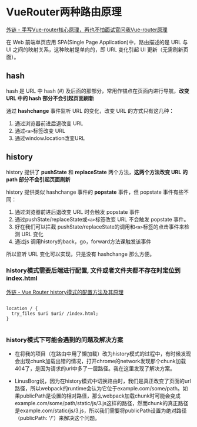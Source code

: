 # VueRouter两种路由原理

[外链 - 手写Vue-router核心原理，再也不怕面试官问我Vue-router原理](https://juejin.cn/post/6854573222231605256#heading-6)

在 Web 前端单页应用 SPA(Single Page Application)中，路由描述的是 URL 与 UI 之间的映射关系，这种映射是单向的，即 URL 变化引起 UI 更新（无需刷新页面）。

## hash

hash 是 URL 中 hash (#) 及后面的那部分，常用作锚点在页面内进行导航，**改变 URL 中的 hash 部分不会引起页面刷新**

通过 **hashchange** 事件监听 URL 的变化，改变 URL 的方式只有这几种：

1. 通过浏览器前进后退改变 URL
2. 通过```<a>```标签改变 URL
3. 通过window.location改变URL

## history

history 提供了 **pushState** 和 **replaceState** 两个方法，**这两个方法改变 URL 的 path 部分不会引起页面刷新**

history 提供类似 hashchange 事件的 **popstate** 事件，但 popstate 事件有些不同：

1. 通过浏览器前进后退改变 URL 时会触发 popstate 事件
2. 通过pushState/replaceState或```<a>```标签改变 URL 不会触发 popstate 事件。
3. 好在我们可以拦截 pushState/replaceState的调用和```<a>```标签的点击事件来检测 URL 变化
4. 通过js 调用history的back，go，forward方法课触发该事件

所以监听 URL 变化可以实现，只是没有 hashchange 那么方便。

### history模式需要后端进行配置, 文件或者文件夹都不存在时定位到index.html

[外链 - Vue Router history模式的配置方法及其原理](https://juejin.cn/post/6844903856359342087)

```nginx

location / {
  try_files $uri $uri/ /index.html;
}


```

### history模式下可能会遇到的问题及解决方案

- 在将我的项目（在路由中用了懒加载）改为history模式的过程中，有时候发现会出现chunk加载出错的情况，打开chrome的network发现那个chunk加载404了，是因为请求的url中多了一层路径。我在这里发现了解决方案。

- LinusBorg说，因为在history模式中切换路由时，我们是真正改变了页面的url路径，所以webpack的runtime会认为它位于example.com/some/path。如果publicPath是设置的相对路径，那么webpack加载chunk时可能会变成example.com/some/path/static/js/3.js这样的路径，然而chunk的真正路径是example.com/static/js/3.js，所以我们需要将publicPath设置为绝对路径（publicPath: '/'）来解决这个问题。
